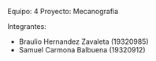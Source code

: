 Equipo: 4
Proyecto: Mecanografia

Integrantes:
- Braulio Hernandez Zavaleta (19320985)
- Samuel Carmona Balbuena (19320912)
